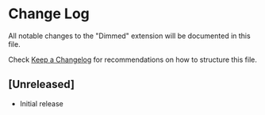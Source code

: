# Change Log
All notable changes to the "Dimmed" extension will be documented in this file.

Check [Keep a Changelog](http://keepachangelog.com/) for recommendations on how to structure this file.

## [Unreleased]
- Initial release
